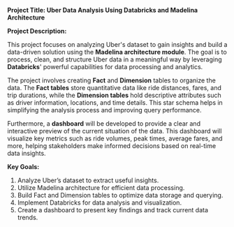 **Project Title: Uber Data Analysis Using Databricks and Madelina Architecture**

**Project Description:**

This project focuses on analyzing Uber's dataset to gain insights and build a data-driven solution using the **Madelina architecture module**. The goal is to process, clean, and structure Uber data in a meaningful way by leveraging **Databricks**' powerful capabilities for data processing and analytics.

The project involves creating **Fact** and **Dimension** tables to organize the data. The **Fact tables** store quantitative data like ride distances, fares, and trip durations, while the **Dimension tables** hold descriptive attributes such as driver information, locations, and time details. This star schema helps in simplifying the analysis process and improving query performance.

Furthermore, a **dashboard** will be developed to provide a clear and interactive preview of the current situation of the data. This dashboard will visualize key metrics such as ride volumes, peak times, average fares, and more, helping stakeholders make informed decisions based on real-time data insights.

**Key Goals:**
1. Analyze Uber’s dataset to extract useful insights.
2. Utilize Madelina architecture for efficient data processing.
3. Build Fact and Dimension tables to optimize data storage and querying.
4. Implement Databricks for data analysis and visualization.
5. Create a dashboard to present key findings and track current data trends.
